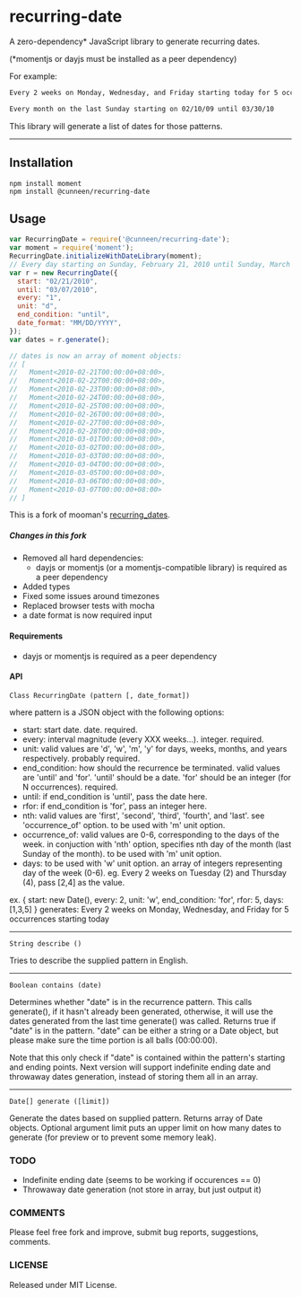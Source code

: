 # recurring-date

A zero-dependency* JavaScript library to generate recurring dates.

(*momentjs or dayjs must be installed as a peer dependency)

For example:

```txt
Every 2 weeks on Monday, Wednesday, and Friday starting today for 5 occurrences
```

```txt
Every month on the last Sunday starting on 02/10/09 until 03/30/10
```

This library will generate a list of dates for those patterns.

---

## Installation

```
npm install moment
npm install @cunneen/recurring-date
```

## Usage

```js
var RecurringDate = require('@cunneen/recurring-date');
var moment = require('moment');
RecurringDate.initializeWithDateLibrary(moment);
// Every day starting on Sunday, February 21, 2010 until Sunday, March 7, 2010
var r = new RecurringDate({
  start: "02/21/2010",
  until: "03/07/2010",
  every: "1",
  unit: "d",
  end_condition: "until",
  date_format: "MM/DD/YYYY",  
});
var dates = r.generate();

// dates is now an array of moment objects:
// [
//   Moment<2010-02-21T00:00:00+08:00>,
//   Moment<2010-02-22T00:00:00+08:00>,
//   Moment<2010-02-23T00:00:00+08:00>,
//   Moment<2010-02-24T00:00:00+08:00>,
//   Moment<2010-02-25T00:00:00+08:00>,
//   Moment<2010-02-26T00:00:00+08:00>,
//   Moment<2010-02-27T00:00:00+08:00>,
//   Moment<2010-02-28T00:00:00+08:00>,
//   Moment<2010-03-01T00:00:00+08:00>,
//   Moment<2010-03-02T00:00:00+08:00>,
//   Moment<2010-03-03T00:00:00+08:00>,
//   Moment<2010-03-04T00:00:00+08:00>,
//   Moment<2010-03-05T00:00:00+08:00>,
//   Moment<2010-03-06T00:00:00+08:00>,
//   Moment<2010-03-07T00:00:00+08:00>
// ]
```

This is a fork of mooman's [recurring_dates](https://github.com/mooman/recurring_dates).

##### Changes in this fork

- Removed all hard dependencies:
  - dayjs or momentjs (or a momentjs-compatible library) is required as a peer dependency
- Added types
- Fixed some issues around timezones
- Replaced browser tests with mocha
- a date format is now required input

#### Requirements

- dayjs or momentjs is required as a peer dependency

#### API

    Class RecurringDate (pattern [, date_format])

where pattern is a JSON object with the following options:

- start: start date. date. required.
- every: interval magnitude (every XXX weeks...). integer. required.
- unit: valid values are 'd', 'w', 'm', 'y' for days, weeks, months, and years
  respectively. probably required.
- end_condition: how should the recurrence be terminated.
  valid values are 'until' and 'for'. 'until' should be a date.
  'for' should be an integer (for N occurrences). required.
- until: if end_condition is 'until', pass the date here.
- rfor: if end_condition is 'for', pass an integer here.
- nth: valid values are 'first', 'second', 'third', 'fourth', and 'last'.
  see 'occurrence_of' option. to be used with 'm' unit option.
- occurrence_of: valid values are 0-6, corresponding to the days of the week.
  in conjuction with 'nth' option, specifies nth day of the month
  (last Sunday of the month). to be used with 'm' unit option.
- days: to be used with 'w' unit option. an array of integers representing day
  of the week (0-6). eg. Every 2 weeks on Tuesday (2) and Thursday (4),
  pass [2,4] as the value.

ex.
    { start: new Date(), every: 2, unit: 'w', end_condition: 'for', rfor: 5, days: [1,3,5] }
    generates:
    Every 2 weeks on Monday, Wednesday, and Friday for 5 occurrences starting today

---

    String describe ()

Tries to describe the supplied pattern in English.

---

    Boolean contains (date)

Determines whether "date" is in the recurrence pattern. This calls generate(),
if it hasn't already been generated, otherwise, it will use the dates generated
from the last time generate() was called. Returns true if "date" is in the pattern.
"date" can be either a string or a Date object, but please make sure the time
portion is all balls (00:00:00).

Note that this only check if "date" is contained within the pattern's starting and
ending points. Next version will support indefinite ending date and throwaway dates
generation, instead of storing them all in an array.

-----

    Date[] generate ([limit])

Generate the dates based on supplied pattern. Returns array of Date objects.
Optional argument limit puts an upper limit on how many dates to generate
(for preview or to prevent some memory leak).

### TODO

- Indefinite ending date (seems to be working if occurences == 0)
- Throwaway date generation (not store in array, but just output it)

### COMMENTS

Please feel free fork and improve, submit bug reports, suggestions, comments.

### LICENSE

Released under MIT License.
